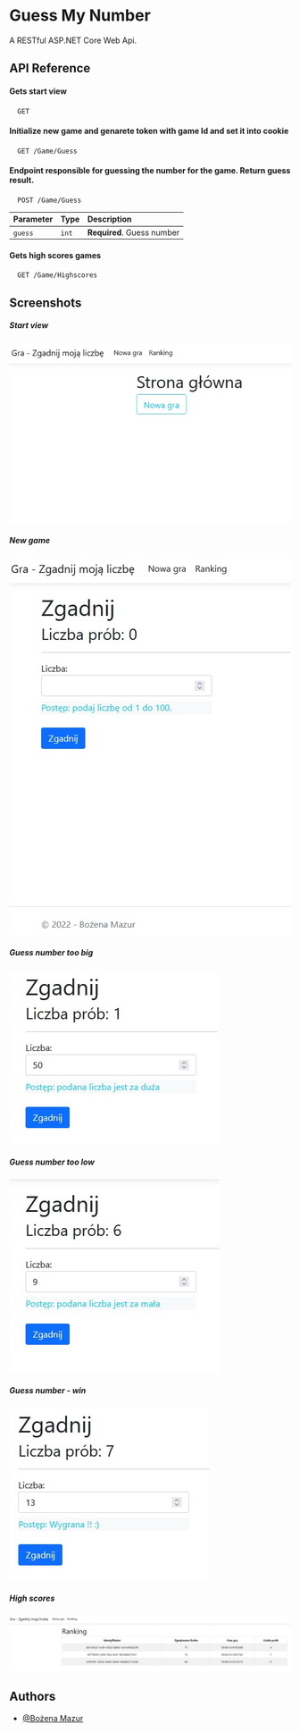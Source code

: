 
# Guess My Number

A RESTful ASP.NET Core Web Api. 


## API Reference

#### Gets start view

```http
  GET 
```


#### Initialize new game and genarete token with game Id and set it into cookie

```http
  GET /Game/Guess
```


#### Endpoint responsible for guessing the number for the game. Return guess result.

```http
  POST /Game/Guess
```

| Parameter | Type     | Description                       |
| :-------- | :------- | :-------------------------------- |
| `guess`   | `int`    | **Required**. Guess number        |


#### Gets high scores games

```http
  GET /Game/Highscores
```



## Screenshots

##### Start view
![Start view](./screenshots/1.jpg)

##### New game
![New game](./screenshots/2.jpg)

##### Guess number too big
![Guess number too big](./screenshots/3.jpg)

##### Guess number too low
![Guess number too low](./screenshots/4.jpg)

##### Guess number - win
![Guess number - win](./screenshots/5.jpg)

##### High scores
![High scores](./screenshots/6.jpg)


## Authors

- [@Bożena Mazur](https://www.github.com/b0zenka)

